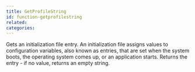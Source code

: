 ```yaml
---
title: GetProfileString
id: function-getprofilestring
related:
categories:
---
```


Gets an initialization file entry.
        An initialization file assigns values to configuration
        variables, also known as entries, that are set when the system
        boots, the operating system comes up, or an application starts.
        Returns the entry - if no value, returns an empty string.